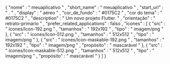 {
    "nome" : " meuaplicativo " ,
    "short_name" : " meuaplicativo " ,
    "start_url" : " . " ,
    "display" : " aéreo " ,
    "cor_de_fundo" : " #0175C2 " ,
    "cor do tema" : " #0175C2 " ,
    "description" : " Um novo projeto Flutter. " ,
    "orientação" : " retrato-primário " ,
    "prefer_related_applications" : falso ,
    "ícones" : [
        {
            "src" : " ícones/Icon-192.png " ,
            "tamanhos" : " 192x192 " ,
            "tipo" : " imagem/png "
        },
        {
            "src" : " ícones/Icon-512.png " ,
            "tamanhos" : " 512x512 " ,
            "tipo" : " imagem/png "
        },
        {
            "src" : " ícones/Icon-maskable-192.png " ,
            "tamanhos" : " 192x192 " ,
            "tipo" : " imagem/png " ,
            "propósito" : " mascarável "
        },
        {
            "src" : " ícones/Icon-maskable-512.png " ,
            "tamanhos" : " 512x512 " ,
            "tipo" : " imagem/png " ,
            "propósito" : " mascarável "
        }
    ]
}
